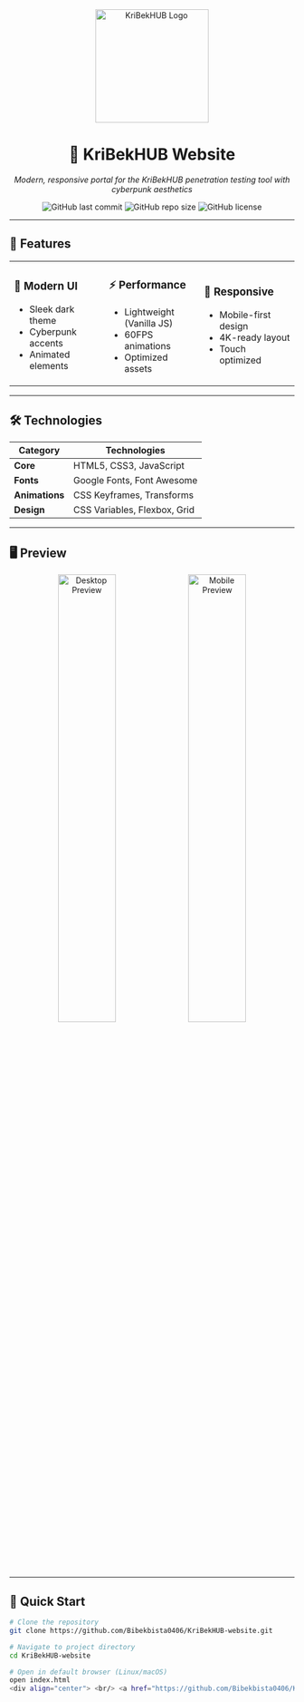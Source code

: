 <div align="center">
  <img src="assets/logo.png" alt="KriBekHUB Logo" width="200"/>
  
  # 🚀 KriBekHUB Website
  
  *Modern, responsive portal for the KriBekHUB penetration testing tool with cyberpunk aesthetics*
  
  ![GitHub last commit](https://img.shields.io/github/last-commit/Bibekbista0406/KriBekHUB-website?color=00ffcc&style=flat-square)
  ![GitHub repo size](https://img.shields.io/github/repo-size/Bibekbista0406/KriBekHUB-website?color=00ffcc&style=flat-square)
  ![GitHub license](https://img.shields.io/github/license/Bibekbista0406/KriBekHUB-website?color=00ffcc&style=flat-square)

</div>

---

## 🌟 Features

<table>
  <tr>
    <td width="33%">
      <h3>🎨 Modern UI</h3>
      <ul>
        <li>Sleek dark theme</li>
        <li>Cyberpunk accents</li>
        <li>Animated elements</li>
      </ul>
    </td>
    <td width="33%">
      <h3>⚡ Performance</h3>
      <ul>
        <li>Lightweight (Vanilla JS)</li>
        <li>60FPS animations</li>
        <li>Optimized assets</li>
      </ul>
    </td>
    <td width="33%">
      <h3>📱 Responsive</h3>
      <ul>
        <li>Mobile-first design</li>
        <li>4K-ready layout</li>
        <li>Touch optimized</li>
      </ul>
    </td>
  </tr>
</table>

---

## 🛠 Technologies

<div align="center">

| Category        | Technologies                          |
|-----------------|---------------------------------------|
| **Core**        | HTML5, CSS3, JavaScript               |
| **Fonts**       | Google Fonts, Font Awesome            |
| **Animations**  | CSS Keyframes, Transforms            |
| **Design**      | CSS Variables, Flexbox, Grid         |

</div>

---

## 🖥️ Preview

<div align="center">
  <img src="assets/screenshot1.png" alt="Desktop Preview" width="45%"/>
  <img src="assets/screenshot2.png" alt="Mobile Preview" width="45%"/>
</div>

---

## 🚀 Quick Start

```bash
# Clone the repository
git clone https://github.com/Bibekbista0406/KriBekHUB-website.git

# Navigate to project directory
cd KriBekHUB-website

# Open in default browser (Linux/macOS)
open index.html
<div align="center"> <br/> <a href="https://github.com/Bibekbista0406/KriBekHUB-website"> <img src="https://img.shields.io/badge/⭐_Star_on_GitHub-00ffcc?style=for-the-badge" alt="Star on GitHub"/> </a> <br/><br/> <sub>Built with ❤︎ by <a href="https://github.com/Bibekbista0406">Kristina (BibekBista0406)</a></sub> </div>
